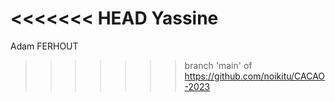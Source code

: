 <<<<<<< HEAD
Yassine
=======
Adam FERHOUT
>>>>>>> branch 'main' of https://github.com/noikitu/CACAO-2023
